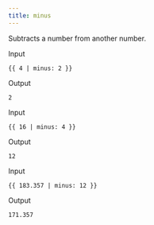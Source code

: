 ```yaml
---
title: minus
---
```


Subtracts a number from another number.

Input
```liquid
{{ 4 | minus: 2 }}
```

Output
```text
2
```

Input
```liquid
{{ 16 | minus: 4 }}
```

Output
```text
12
```

Input
```liquid
{{ 183.357 | minus: 12 }}
```

Output
```text
171.357
```
